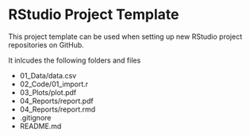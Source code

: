 # RStudio Project Template

This project template can be used when setting up new RStudio project repositories on GitHub.

It inlcudes the following folders and files

- 01_Data/data.csv
- 02_Code/01_import.r
- 03_Plots/plot.pdf
- 04_Reports/report.pdf
- 04_Reports/report.rmd
- .gitignore
- README.md
